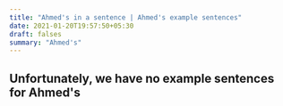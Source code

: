 ```yaml
---
title: "Ahmed's in a sentence | Ahmed's example sentences"
date: 2021-01-20T19:57:50+05:30
draft: falses
summary: "Ahmed's"
---
```

## Unfortunately, we have no example sentences for Ahmed's                 
